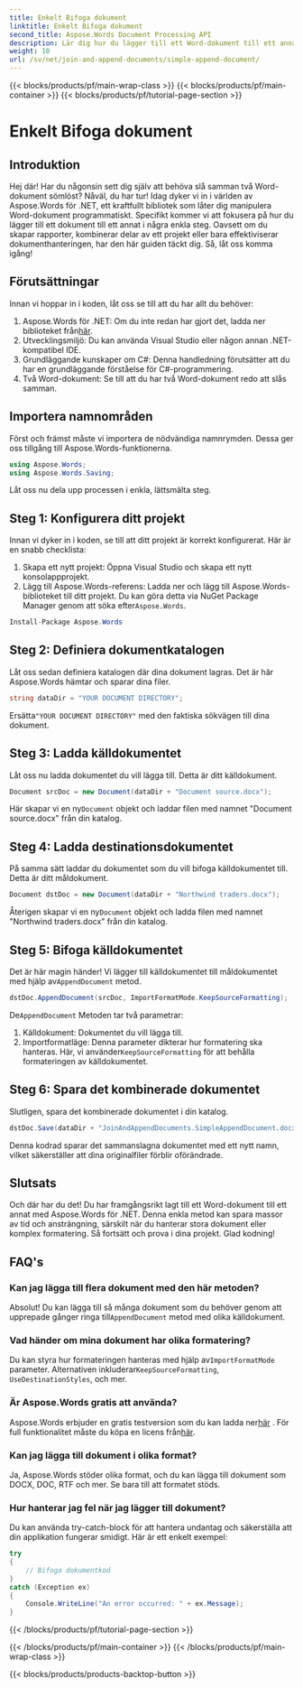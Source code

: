 ```yaml
---
title: Enkelt Bifoga dokument
linktitle: Enkelt Bifoga dokument
second_title: Aspose.Words Document Processing API
description: Lär dig hur du lägger till ett Word-dokument till ett annat med Aspose.Words för .NET i denna omfattande, steg-för-steg-guide.
weight: 10
url: /sv/net/join-and-append-documents/simple-append-document/
---
```


{{< blocks/products/pf/main-wrap-class >}}
{{< blocks/products/pf/main-container >}}
{{< blocks/products/pf/tutorial-page-section >}}

# Enkelt Bifoga dokument

## Introduktion

Hej där! Har du någonsin sett dig själv att behöva slå samman två Word-dokument sömlöst? Nåväl, du har tur! Idag dyker vi in i världen av Aspose.Words för .NET, ett kraftfullt bibliotek som låter dig manipulera Word-dokument programmatiskt. Specifikt kommer vi att fokusera på hur du lägger till ett dokument till ett annat i några enkla steg. Oavsett om du skapar rapporter, kombinerar delar av ett projekt eller bara effektiviserar dokumenthanteringen, har den här guiden täckt dig. Så, låt oss komma igång!

## Förutsättningar

Innan vi hoppar in i koden, låt oss se till att du har allt du behöver:

1.  Aspose.Words för .NET: Om du inte redan har gjort det, ladda ner biblioteket från[här](https://releases.aspose.com/words/net/).
2. Utvecklingsmiljö: Du kan använda Visual Studio eller någon annan .NET-kompatibel IDE.
3. Grundläggande kunskaper om C#: Denna handledning förutsätter att du har en grundläggande förståelse för C#-programmering.
4. Två Word-dokument: Se till att du har två Word-dokument redo att slås samman.

## Importera namnområden

Först och främst måste vi importera de nödvändiga namnrymden. Dessa ger oss tillgång till Aspose.Words-funktionerna.

```csharp
using Aspose.Words;
using Aspose.Words.Saving;
```

Låt oss nu dela upp processen i enkla, lättsmälta steg.

## Steg 1: Konfigurera ditt projekt

Innan vi dyker in i koden, se till att ditt projekt är korrekt konfigurerat. Här är en snabb checklista:

1. Skapa ett nytt projekt: Öppna Visual Studio och skapa ett nytt konsolappprojekt.
2.  Lägg till Aspose.Words-referens: Ladda ner och lägg till Aspose.Words-biblioteket till ditt projekt. Du kan göra detta via NuGet Package Manager genom att söka efter`Aspose.Words`.

```csharp
Install-Package Aspose.Words
```

## Steg 2: Definiera dokumentkatalogen

Låt oss sedan definiera katalogen där dina dokument lagras. Det är här Aspose.Words hämtar och sparar dina filer.

```csharp
string dataDir = "YOUR DOCUMENT DIRECTORY";
```

 Ersätta`"YOUR DOCUMENT DIRECTORY"` med den faktiska sökvägen till dina dokument.

## Steg 3: Ladda källdokumentet

Låt oss nu ladda dokumentet du vill lägga till. Detta är ditt källdokument.

```csharp
Document srcDoc = new Document(dataDir + "Document source.docx");
```

 Här skapar vi en ny`Document` objekt och laddar filen med namnet "Document source.docx" från din katalog.

## Steg 4: Ladda destinationsdokumentet

På samma sätt laddar du dokumentet som du vill bifoga källdokumentet till. Detta är ditt måldokument.

```csharp
Document dstDoc = new Document(dataDir + "Northwind traders.docx");
```

 Återigen skapar vi en ny`Document` objekt och ladda filen med namnet "Northwind traders.docx" från din katalog.

## Steg 5: Bifoga källdokumentet

 Det är här magin händer! Vi lägger till källdokumentet till måldokumentet med hjälp av`AppendDocument` metod.

```csharp
dstDoc.AppendDocument(srcDoc, ImportFormatMode.KeepSourceFormatting);
```

 De`AppendDocument` Metoden tar två parametrar:
1. Källdokument: Dokumentet du vill lägga till.
2.  Importformatläge: Denna parameter dikterar hur formatering ska hanteras. Här, vi använder`KeepSourceFormatting` för att behålla formateringen av källdokumentet.

## Steg 6: Spara det kombinerade dokumentet

Slutligen, spara det kombinerade dokumentet i din katalog.

```csharp
dstDoc.Save(dataDir + "JoinAndAppendDocuments.SimpleAppendDocument.docx");
```

Denna kodrad sparar det sammanslagna dokumentet med ett nytt namn, vilket säkerställer att dina originalfiler förblir oförändrade.

## Slutsats

Och där har du det! Du har framgångsrikt lagt till ett Word-dokument till ett annat med Aspose.Words för .NET. Denna enkla metod kan spara massor av tid och ansträngning, särskilt när du hanterar stora dokument eller komplex formatering. Så fortsätt och prova i dina projekt. Glad kodning!

## FAQ's

### Kan jag lägga till flera dokument med den här metoden?

 Absolut! Du kan lägga till så många dokument som du behöver genom att upprepade gånger ringa till`AppendDocument` metod med olika källdokument.

### Vad händer om mina dokument har olika formatering?

 Du kan styra hur formateringen hanteras med hjälp av`ImportFormatMode` parameter. Alternativen inkluderar`KeepSourceFormatting`, `UseDestinationStyles`, och mer.

### Är Aspose.Words gratis att använda?

 Aspose.Words erbjuder en gratis testversion som du kan ladda ner[här](https://releases.aspose.com/) . För full funktionalitet måste du köpa en licens från[här](https://purchase.aspose.com/buy).

### Kan jag lägga till dokument i olika format?

Ja, Aspose.Words stöder olika format, och du kan lägga till dokument som DOCX, DOC, RTF och mer. Se bara till att formatet stöds.

### Hur hanterar jag fel när jag lägger till dokument?

Du kan använda try-catch-block för att hantera undantag och säkerställa att din applikation fungerar smidigt. Här är ett enkelt exempel:

```csharp
try
{
    // Bifoga dokumentkod
}
catch (Exception ex)
{
    Console.WriteLine("An error occurred: " + ex.Message);
}
```
{{< /blocks/products/pf/tutorial-page-section >}}

{{< /blocks/products/pf/main-container >}}
{{< /blocks/products/pf/main-wrap-class >}}

{{< blocks/products/products-backtop-button >}}
